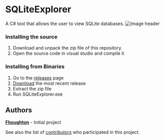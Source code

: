 # SQLiteExplorer
A C# tool that allows the user to view SQLite databases.
![Image header](https://i.imgur.com/oJDP6Vy.png)

### Installing the source

1. Download and unpack the zip file of this repository.
2. Open the source code in visual studio and compile it

### Installing from Binaries

1. Go to the [releases](https://github.com/Fhoughton/SQLiteExplorer/releases) page
2. [Download](https://github.com/Fhoughton/SQLiteExplorer/releases/download/1.0/SQLiteExplorer.zip) the most recent release
3. Extract the zip file
4. Run SQLiteExplorer.exe

## Authors
**[Fhoughton](https://github.com/Fhoughton)** - Initial project

See also the list of [contributors](https://github.com/Fhoughton/SQLiteExplorer/contributors) who participated in this project.
